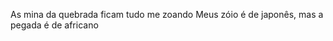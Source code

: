 <p>As mina da quebrada ficam tudo me zoando
Meus zóio é de japonês, mas a pegada é de africano</p> 
